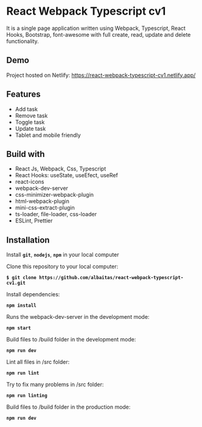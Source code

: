 # React Webpack Typescript cv1

It is a single page application written using Webpack, Typescript, React Hooks, Bootstrap, font-awesome with full create, read, update and delete functionality.

## Demo

Project hosted on Netlify: https://react-webpack-typescript-cv1.netlify.app/

## Features

- Add task
- Remove task
- Toggle task
- Update task
- Tablet and mobile friendly

## Build with

- React Js, Webpack, Css, Typescript
- React Hooks: useState, useEfect, useRef
- react-icons
- webpack-dev-server
- css-minimizer-webpack-plugin
- html-webpack-plugin
- mini-css-extract-plugin
- ts-loader, file-loader, css-loader
- ESLint, Prettier

## Installation

Install **`git`**, **`nodejs`**, **`npm`** in your local computer

Clone this repository to your local computer:

**`$ git clone https://github.com/albaitas/react-webpack-typescript-cv1.git`**

Install dependencies:

**`npm install`**

Runs the webpack-dev-server in the development mode:

**`npm start`**

Build files to /build folder in the development mode:

**`npm run dev`**

Lint all files in /src folder:

**`npm run lint`**

Try to fix many problems in /src folder:

**`npm run linting`**

Build files to /build folder in the production mode:

**`npm run dev`**
